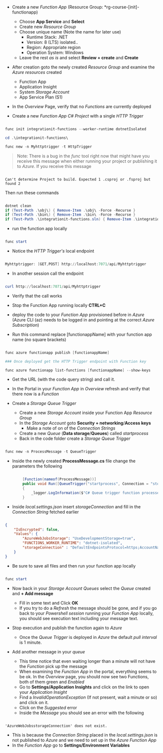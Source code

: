 - Create a new *Function App* (Resource Group: *rg-course-[init]-functionapp)
  - Choose **App Service** and **Select**
  - Create new *Resource Group*
  - Choose unique name (Note the name for later use)
    - Runtime Stack: .NET
    - Version: 8 (LTS) isolated..
    - Region: Appropriate region
    - Operation System: Windows
  - Leave the rest *as is* and select **Review + create** and **Create**

- After creation goto the newly created *Resource Group* and examine the *Azure resources* created
  - Function App
  - Application Insight 
  - System *Storage Account*
  - App Service Plan (S1)

- In the *Overview* Page, verify that no *Functions* are currently deployed

- Create a new *Function App C# Project* with a single *HTTP Trigger*

```powershell

func init integrationit-functions --worker-runtime dotnetIsolated

cd .\integrationit-functions\

func new -n Myhttptrigger -t HttpTrigger

```

> Note: There is a bug in the *func* tool right now that might have you receive this message when either running your project or publishing it to *Azure*. If you receive this message

```

Can't determine Project to build. Expected 1 .csproj or .fsproj but found 2

```

Then run these commands

```powershell

dotnet clean
if (Test-Path .\obj\) { Remove-Item .\obj\ -Force -Recurse }
if (Test-Path .\bin\) { Remove-Item .\bin\ -Force -Recurse }
if (Test-Path .\integrationit-functions.sln) { Remove-Item .\integrationit-functions.sln}

```



- run the function app locally

```powershell

func start

```

- Notice the *HTTP Trigger's* local endpoint

```powershell

Myhttptrigger: [GET,POST] http://localhost:7071/api/Myhttptrigger

```

- In another session call the endpoint

```powershell

curl http://localhost:7071/api/Myhttptrigger

```

- Verify that the call works

- Stop the Function App running locally **CTRL+C**
- deploy the code to your *Function App* provisioned before in *Azure* (Azure CLI (az) needs to be logged in and pointing at the correct *Azure Subscription*)

- Run this command replace [functionappName] with your function app name (no square brackets)

```powershell

func azure functionapp publish [functionappName]

### Once deployed get the HTTP Trigger endpoint with Function key

func azure functionapp list-functions [functionappName] --show-keys

```
- Get the URL (with the code query string) and call it.
- In the Portal in your *Function App* in *Overview* refresh and verify that there now is a *Function* 



- Create a *Storage Queue Trigger*
  - Create a new *Storage Account* inside your Function App *Resource Group*
  - In the *Storage Account* goto **Security + networking**/**Access keys**
    - Make a note of on of the *Connection Strings*
  - Create a new *Queue* (**Data storage**/**Queues**) called *startprocess*
  - Back in the code folder create a *Storage Queue Trigger*
```powershell

func new -n ProcessMessage -t QueueTrigger

```
  - Inside the newly created **ProcessMessage.cs** file change the parameters the following

```csharp

        [Function(nameof(ProcessMessage))]
        public void Run([QueueTrigger("startprocess", Connection = "storageConnection")] QueueMessage message)
        {
            _logger.LogInformation($"C# Queue trigger function processed: {message.MessageText}");
        }

```

  - Inside *local.settings.json* insert *storageConnection* and fill in the *Connection String* fetched earlier

```json

{
    "IsEncrypted": false,
    "Values": {
        "AzureWebJobsStorage": "UseDevelopmentStorage=true",
        "FUNCTIONS_WORKER_RUNTIME": "dotnet-isolated",
        "storageConnection" : "DefaultEndpointsProtocol=https;AccountName=......"
    }
}
```
  - Be sure to save all files and then run your function app locally

```powershell

func start

```

  - Now back in your *Storage Account Queues* select the *Queue* created and **+ Add message**
    - Fill in some text and Click **OK**
    - If you try to do a *Refresh* the message should be gone, and if you go back to your *Powershell session* running your *Function App* locally, you should see execution text including your message text.

  - Stop execution and publish the function again to *Azure*
    - Once the *Queue Trigger* is deployed in *Azure* the default *pull interval* is 1 minute. 
  - Add another message in your *queue*
    - This time notice that even waiting longer than a minute will not have the *Function* pick up the message
    - When examining the *Function App* in the portal, everything seems to be ok. In the *Overview* page, you should now see two Functions, both of them green and *Enabled*
    - Go to **Settings/Application Insights** and click on the link to open your *Application Insight*
    - Find a *InvalidOperationException* (If not present, wait a minute or so) and click on it.
    - Click on the *Suggested* error
    - Inside the *Message* you should see an error with the following

```

'AzureWebJobsstorageConnection' does not exist.

```


  - This is because the *Connection String* placed in the *local.settings.json* is not published to *Azure* and we need to set up in the *Azure Function App* 
  - In the *Function App* go to **Settings/Environment Variables** 
